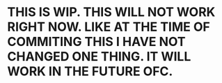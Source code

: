# THIS IS WIP. THIS WILL NOT WORK RIGHT NOW. LIKE AT THE TIME OF COMMITING THIS I HAVE NOT CHANGED ONE THING. IT WILL WORK IN THE FUTURE OFC.
